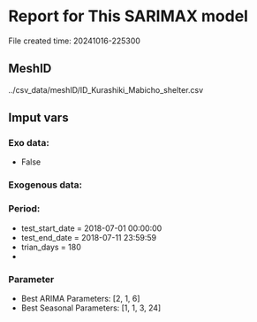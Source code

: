 
# Report for This SARIMAX model

File created time: 20241016-225300

## MeshID
../csv_data/meshID/ID_Kurashiki_Mabicho_shelter.csv

## Imput vars

### Exo data:
- False

### Exogenous data:
 
### Period:
- test_start_date     = 2018-07-01 00:00:00
- test_end_date       = 2018-07-11 23:59:59
- trian_days          = 180
- 

### Parameter
- Best ARIMA Parameters: [2, 1, 6]
- Best Seasonal Parameters: [1, 1, 3, 24]


